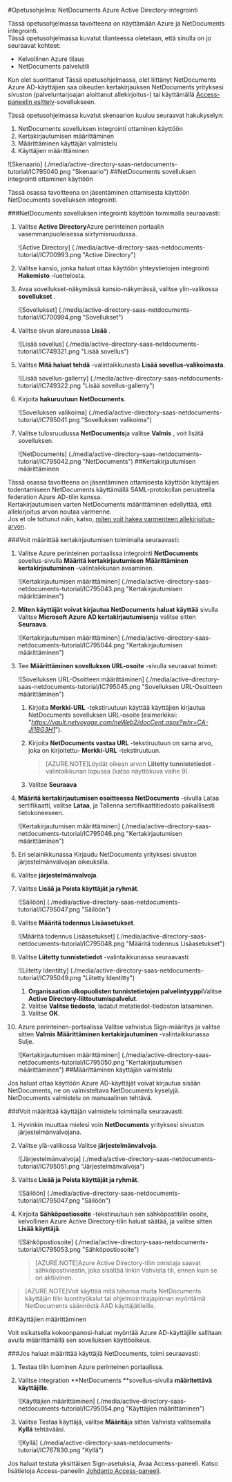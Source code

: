 <properties 
    pageTitle="Opetusohjelma: Azure Active Directory-integrointi NetDocuments | Microsoft Azure" 
    description="Opettele käyttämään NetDocuments Azure Active Directory-hakemistosta käyttöön kertakirjautumisen, automaattinen valmistelu ja lisää!" 
    services="active-directory" 
    authors="jeevansd"  
    documentationCenter="na" 
    manager="femila"/>
<tags 
    ms.service="active-directory" 
    ms.devlang="na" 
    ms.topic="article" 
    ms.tgt_pltfrm="na" 
    ms.workload="identity" 
    ms.date="09/29/2016" 
    ms.author="jeedes" />

#<a name="tutorial-azure-active-directory-integration-with-netdocuments"></a>Opetusohjelma: NetDocuments Azure Active Directory-integrointi
  
Tässä opetusohjelmassa tavoitteena on näyttämään Azure ja NetDocuments integrointi.  
Tässä opetusohjelmassa kuvatut tilanteessa oletetaan, että sinulla on jo seuraavat kohteet:

-   Kelvollinen Azure tilaus
-   NetDocuments palvelutili
  
Kun olet suorittanut Tässä opetusohjelmassa, olet liittänyt NetDocuments Azure AD-käyttäjien saa oikeuden kertakirjauksen NetDocuments yrityksesi sivuston (palveluntarjoajan aloittanut allekirjoitus-) tai käyttämällä [Access-paneelin esittely](active-directory-saas-access-panel-introduction.md)-sovellukseen.
  
Tässä opetusohjelmassa kuvatut skenaarion kuuluu seuraavat hakukyselyn:

1.  NetDocuments sovelluksen integrointi ottaminen käyttöön
2.  Kertakirjautumisen määrittäminen
3.  Määrittäminen käyttäjän valmistelu
4.  Käyttäjien määrittäminen

![Skenaario] (./media/active-directory-saas-netdocuments-tutorial/IC795040.png "Skenaario")
##<a name="enabling-the-application-integration-for-netdocuments"></a>NetDocuments sovelluksen integrointi ottaminen käyttöön
  
Tässä osassa tavoitteena on jäsentäminen ottamisesta käyttöön NetDocuments sovelluksen integrointi.

###<a name="to-enable-the-application-integration-for-netdocuments-perform-the-following-steps"></a>NetDocuments sovelluksen integrointi käyttöön toimimalla seuraavasti:

1.  Valitse **Active Directory**Azure perinteinen portaalin vasemmanpuoleisessa siirtymisruudussa.

    ![Active Directory] (./media/active-directory-saas-netdocuments-tutorial/IC700993.png "Active Directory")

2.  Valitse kansio, jonka haluat ottaa käyttöön yhteystietojen integrointi **Hakemisto** -luettelosta.

3.  Avaa sovellukset-näkymässä kansio-näkymässä, valitse ylin-valikossa **sovellukset** .

    ![Sovellukset] (./media/active-directory-saas-netdocuments-tutorial/IC700994.png "Sovellukset")

4.  Valitse sivun alareunassa **Lisää** .

    ![Lisää sovellus] (./media/active-directory-saas-netdocuments-tutorial/IC749321.png "Lisää sovellus")

5.  Valitse **Mitä haluat tehdä** -valintaikkunasta **Lisää sovellus-valikoimasta**.

    ![Lisää sovellus-gallerry] (./media/active-directory-saas-netdocuments-tutorial/IC749322.png "Lisää sovellus-gallerry")

6.  Kirjoita **hakuruutuun** **NetDocuments**.

    ![Sovelluksen valikoima] (./media/active-directory-saas-netdocuments-tutorial/IC795041.png "Sovelluksen valikoima")

7.  Valitse tulosruudussa **NetDocuments**ja valitse **Valmis** , voit lisätä sovelluksen.

    ![NetDocuments] (./media/active-directory-saas-netdocuments-tutorial/IC795042.png "NetDocuments")
##<a name="configuring-single-sign-on"></a>Kertakirjautumisen määrittäminen
  
Tässä osassa tavoitteena on jäsentäminen ottamisesta käyttöön käyttäjien todentamiseen NetDocuments käyttämällä SAML-protokollan perusteella federation Azure AD-tilin kanssa.  
Kertakirjautumisen varten NetDocuments määrittäminen edellyttää, että allekirjoitus arvon noutaa varmenne.  
Jos et ole tottunut näin, katso, [miten voit hakea varmenteen allekirjoitus-arvon](http://youtu.be/YKQF266SAxI).

###<a name="to-configure-single-sign-on-perform-the-following-steps"></a>Voit määrittää kertakirjautumisen toimimalla seuraavasti:

1.  Valitse Azure perinteinen portaalissa integrointi **NetDocuments** sovellus-sivulla **Määritä kertakirjautumisen** **Määrittäminen kertakirjautuminen** -valintaikkunan avaaminen.

    ![Kertakirjautumisen määrittäminen] (./media/active-directory-saas-netdocuments-tutorial/IC795043.png "Kertakirjautumisen määrittäminen")

2.  **Miten käyttäjät voivat kirjautua NetDocuments haluat käyttää** sivulla Valitse **Microsoft Azure AD kertakirjautumisen**ja valitse sitten **Seuraava**.

    ![Kertakirjautumisen määrittäminen] (./media/active-directory-saas-netdocuments-tutorial/IC795044.png "Kertakirjautumisen määrittäminen")

3.  Tee **Määrittäminen sovelluksen URL-osoite** -sivulla seuraavat toimet:

    ![Sovelluksen URL-Osoitteen määrittäminen] (./media/active-directory-saas-netdocuments-tutorial/IC795045.png "Sovelluksen URL-Osoitteen määrittäminen")

    1.  Kirjoita **Merkki-URL** -tekstiruutuun käyttää käyttäjien kirjautua NetDocuments sovelluksen URL-osoite (esimerkiksi: "*https://vault.netvoyage.com/neWeb2/docCent.aspx?whr=CA-JI1BG3H1*").
    2.  Kirjoita **NetDocuments vastaa URL** -tekstiruutuun on sama arvo, joka on kirjoitettu- **Merkki-URL** -tekstiruutuun.  

        >[AZURE.NOTE]Löydät oikean arvon **Liitetty tunnistetiedot** -valintaikkunan lopussa (katso näyttökuva vaihe 9).

    3.  Valitse **Seuraava**

4.  **Määritä kertakirjautumisen osoitteessa NetDocuments** -sivulla Lataa sertifikaatti, valitse **Lataa**, ja Tallenna sertifikaattitiedosto paikallisesti tietokoneeseen.

    ![Kertakirjautumisen määrittäminen] (./media/active-directory-saas-netdocuments-tutorial/IC795046.png "Kertakirjautumisen määrittäminen")

5.  Eri selainikkunassa Kirjaudu NetDocuments yrityksesi sivuston järjestelmänvalvojan oikeuksilla.

6.  Valitse **järjestelmänvalvoja**.

7.  Valitse **Lisää ja Poista käyttäjät ja ryhmät**.

    ![Säilöön] (./media/active-directory-saas-netdocuments-tutorial/IC795047.png "Säilöön")

8.  Valitse **Määritä todennus Lisäasetukset**.

    ![Määritä todennus Lisäasetukset] (./media/active-directory-saas-netdocuments-tutorial/IC795048.png "Määritä todennus Lisäasetukset")

9.  Valitse **Liitetty tunnistetiedot** -valintaikkunassa seuraavasti:

    ![Liitetty Identitty] (./media/active-directory-saas-netdocuments-tutorial/IC795049.png "Liitetty Identitty")

    1.  **Organisaation ulkopuolisten tunnistetietojen palvelintyyppi**Valitse **Active Directory-liittoutumispalvelut**.
    2.  Valitse **Valitse tiedosto**, ladatut metatiedot-tiedoston lataaminen.
    3.  Valitse **OK**.

10. Azure perinteinen-portaalissa Valitse vahvistus Sign-määritys ja valitse sitten **Valmis** **Määrittäminen kertakirjautuminen** -valintaikkunassa Sulje.

    ![Kertakirjautumisen määrittäminen] (./media/active-directory-saas-netdocuments-tutorial/IC795050.png "Kertakirjautumisen määrittäminen")
##<a name="configuring-user-provisioning"></a>Määrittäminen käyttäjän valmistelu
  
Jos haluat ottaa käyttöön Azure AD-käyttäjät voivat kirjautua sisään NetDocuments, ne on valmisteltava NetDocuments kyselyjä.  
NetDocuments valmistelu on manuaalinen tehtävä.

###<a name="to-configure-user-provisioning-perform-the-following-steps"></a>Voit määrittää käyttäjän valmistelu toimimalla seuraavasti:

1.  Hyvinkin muuttaa mielesi voin **NetDocuments** yrityksesi sivuston järjestelmänvalvojana.

2.  Valitse ylä-valikossa Valitse **järjestelmänvalvoja**.

    ![Järjestelmänvalvoja] (./media/active-directory-saas-netdocuments-tutorial/IC795051.png "Järjestelmänvalvoja")

3.  Valitse **Lisää ja Poista käyttäjät ja ryhmät**.

    ![Säilöön] (./media/active-directory-saas-netdocuments-tutorial/IC795047.png "Säilöön")

4.  Kirjoita **Sähköpostiosoite** -tekstiruutuun sen sähköpostitilin osoite, kelvollinen Azure Active Directory-tilin haluat säätää, ja valitse sitten **Lisää käyttäjä**.

    ![Sähköpostiosoite] (./media/active-directory-saas-netdocuments-tutorial/IC795053.png "Sähköpostiosoite")

    >[AZURE.NOTE]Azure Active Directory-tilin omistaja saavat sähköpostiviestin, joka sisältää linkin Vahvista tili, ennen kuin se on aktiivinen.

>[AZURE.NOTE]Voit käyttää mitä tahansa muita NetDocuments käyttäjän tilin luontityökalut tai ohjelmointirajapinnan myöntämä NetDocuments säännöstä AAD käyttäjätileille.

##<a name="assigning-users"></a>Käyttäjien määrittäminen
  
Voit esikatsella kokoonpanosi-haluat myöntää Azure AD-käyttäjille sallitaan avulla määrittämällä sen sovelluksen käyttöoikeus.

###<a name="to-assign-users-to-netdocuments-perform-the-following-steps"></a>Jos haluat määrittää käyttäjiä NetDocuments, toimi seuraavasti:

1.  Testaa tilin luominen Azure perinteinen portaalissa.

2.  Valitse integration **NetDocuments **sovellus-sivulla **määritettävä käyttäjille**.

    ![Käyttäjien määrittäminen] (./media/active-directory-saas-netdocuments-tutorial/IC795054.png "Käyttäjien määrittäminen")

3.  Valitse Testaa käyttäjä, valitse **Määritä**ja sitten Vahvista valitsemalla **Kyllä** tehtävääsi.

    ![Kyllä] (./media/active-directory-saas-netdocuments-tutorial/IC767830.png "Kyllä")
  
Jos haluat testata yksittäisen Sign-asetuksia, Avaa Access-paneeli. Katso lisätietoja Access-paneelin [Johdanto Access-paneeli](active-directory-saas-access-panel-introduction.md).